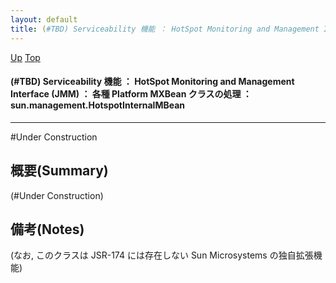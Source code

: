 ```yaml
---
layout: default
title: (#TBD) Serviceability 機能 ： HotSpot Monitoring and Management Interface (JMM) ： 各種 Platform MXBean クラスの処理 ： sun.management.HotspotInternalMBean
---
```

[Up](nouYTgvZOF.html) [Top](../index.html)

#### (#TBD) Serviceability 機能 ： HotSpot Monitoring and Management Interface (JMM) ： 各種 Platform MXBean クラスの処理 ： sun.management.HotspotInternalMBean

--- 
#Under Construction

## 概要(Summary)
(#Under Construction)

## 備考(Notes)
(なお, このクラスは JSR-174 には存在しない Sun Microsystems の独自拡張機能)






